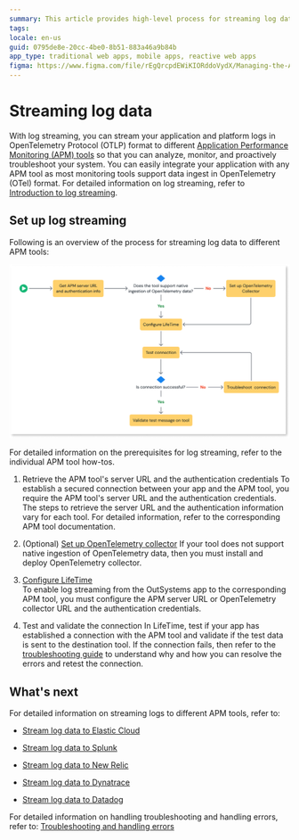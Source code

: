 ```yaml
---
summary: This article provides high-level process for streaming log data to 3rd party monitoring platforms.
tags: 
locale: en-us
guid: 0795de8e-20cc-4be0-8b51-883a46a9b84b
app_type: traditional web apps, mobile apps, reactive web apps
figma: https://www.figma.com/file/rEgQrcpdEWiKIORddoVydX/Managing-the-Applications-Lifecycle?type=design&node-id=3139%3A1159&mode=design&t=IIMVc2WTi7UxHv00-1
---
```


# Streaming log data

With log streaming, you can stream your application and platform logs in OpenTelemetry Protocol (OTLP) format to different [Application Performance Monitoring (APM) tools](intro.md#supported-application-performance-monitoring-tools) so that you can analyze, monitor, and proactively troubleshoot your system. You can easily integrate your application with any APM tool as most monitoring tools support data ingest in OpenTelemetry (OTel) format. For detailed information on log streaming, refer to [Introduction to log streaming](intro.md).

## Set up log streaming

Following is an overview of the process for streaming log data to different APM tools:

![Diagram illustrating the process flow for streaming log data to APM tools](images/log-streaming-process-flow-diag.png "Log Streaming Process Flow Diagram")

<div class="info" markdown="1">

For detailed information on the prerequisites for log streaming, refer to the individual APM tool how-tos.

</div>

1. Retrieve the APM tool's server URL and the authentication credentials
To establish a secured connection between your app and the APM tool, you require the APM tool's server URL and the authentication credentials. The steps to retrieve the server URL and the authentication information vary for each tool. For detailed information, refer to the corresponding APM tool documentation.

2. (Optional) [Set up OpenTelemetry collector](configure-collector.md)
If your tool does not support native ingestion of OpenTelemetry data, then you must install and deploy OpenTelemetry collector.

3. [Configure LifeTime](lifetime-streaming.md)  
To enable log streaming from the OutSystems app to the corresponding APM tool, you must configure the APM server URL or OpenTelemetry collector URL and the authentication credentials.  

4. Test and validate the connection
In LifeTime, test if your app has established a connection with the APM tool and validate if the test data is sent to the destination tool.  If the connection fails, then refer to the [troubleshooting guide](https://success.outsystems.com/support/errors/log_streaming/) to understand why and how you can resolve the errors and retest the connection.

## What's next

For detailed information on streaming logs to different APM tools, refer to:

* [Stream log data to Elastic Cloud](elastic.md)

* [Stream log data to Splunk](splunk.md)

* [Stream log data to New Relic](new-relic.md)

* [Stream log data to Dynatrace](dynatrace.md)

* [Stream log data to Datadog](datadog.md)

For detailed information on handling troubleshooting and handling errors, refer to:
[Troubleshooting and handling errors](https://success.outsystems.com/support/errors/log_streaming/)

